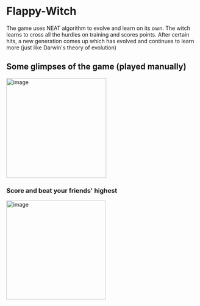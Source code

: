 # Flappy-Witch
The game uses NEAT algorithm to evolve and learn on its own. The witch learns to cross all the hurdles on training and scores points. After certain hits, a new generation comes up which has evolved and continues to learn more (just like Darwin's theory of evolution)

## Some glimpses of the game (played manually)
<img width="262" alt="image" src="https://github.com/NandiniMehta0603/Flappy-Witch/assets/84312981/e9700e3e-925b-4bc4-a25c-51628adcf446">



### Score and beat your friends' highest

<img width="260" alt="image" src="https://github.com/NandiniMehta0603/Flappy-Witch/assets/84312981/cd143b9d-84ab-459b-a708-f0b5ce878699">

